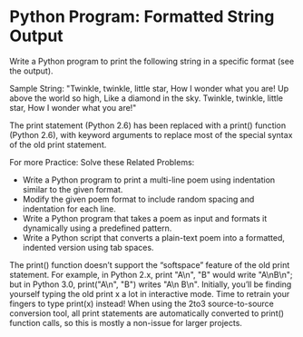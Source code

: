 # Python Program: Formatted String Output

Write a Python program to print the following string in a specific format (see the output).

Sample String: "Twinkle, twinkle, little star, How I wonder what you are! Up above the world so high, Like a diamond in the sky. Twinkle, twinkle, little star, How I wonder what you are!"

The print statement (Python 2.6) has been replaced with a print() function (Python 2.6), with keyword arguments to replace most of the special syntax of the old print statement.

For more Practice: Solve these Related Problems:

- Write a Python program to print a multi-line poem using indentation similar to the given format.
- Modify the given poem format to include random spacing and indentation for each line.
- Write a Python program that takes a poem as input and formats it dynamically using a predefined pattern.
- Write a Python script that converts a plain-text poem into a formatted, indented version using tab spaces.

The print() function doesn’t support the “softspace” feature of the old print statement. For example, in Python 2.x, print "A\n", "B" would write "A\nB\n"; but in Python 3.0, print("A\n", "B") writes "A\n B\n".
Initially, you’ll be finding yourself typing the old print x a lot in interactive mode. Time to retrain your fingers to type print(x) instead!
When using the 2to3 source-to-source conversion tool, all print statements are automatically converted to print() function calls, so this is mostly a non-issue for larger projects.
